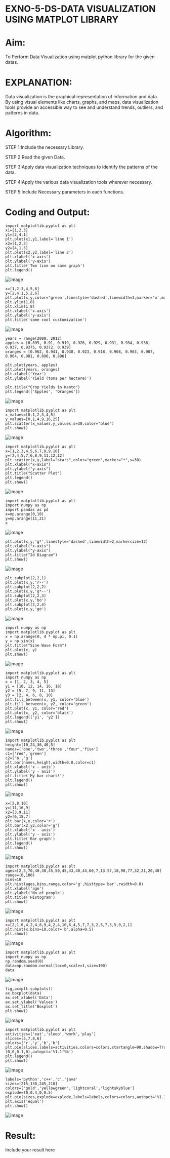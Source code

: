 # EXNO-5-DS-DATA VISUALIZATION USING MATPLOT LIBRARY

# Aim:
  To Perform Data Visualization using matplot python library for the given datas.

# EXPLANATION:
Data visualization is the graphical representation of information and data. By using visual elements like charts, graphs, and maps, data visualization tools provide an accessible way to see and understand trends, outliers, and patterns in data.

# Algorithm:
STEP 1:Include the necessary Library.

STEP 2:Read the given Data.

STEP 3:Apply data visualization techniques to identify the patterns of the data.

STEP 4:Apply the various data visualization tools wherever necessary.

STEP 5:Include Necessary parameters in each functions.

# Coding and Output:
 ```
import matplotlib.pyplot as plt
x1=[1,2,3]
y1=[2,4,1]
plt.plot(x1,y1,label='line 1')
x2=[1,2,3]
y2=[4,1,3]
plt.plot(x2,y2,label='line 2')
plt.xlabel('x-axis')
plt.ylabel('y-axis')
plt.title('Two line on same graph')
plt.legend()

```
![image](https://github.com/user-attachments/assets/9bc27375-e17a-43d9-b1f5-511090081963)

```
x=[1,2,3,4,5,6]
y=[2,4,1,5,2,6]
plt.plot(x,y,color='green',linestyle='dashed',linewidth=3,marker='o',markerfacecolor='blue',markersize=12)
plt.ylim(1,8)
plt.xlim(1,8)
plt.xlabel('x-axis')
plt.ylabel('y-axis')
plt.title('some cool customization')

```

![image](https://github.com/user-attachments/assets/f42b5695-b391-4eb5-886b-166f61001e74)

```
years = range(2000, 2012)
apples = [0.895, 0.91, 0.919, 0.926, 0.929, 0.931, 0.934, 0.936, 0.937, 0.9375, 0.9372, 0.939]
oranges = [0.962, 0.941, 0.930, 0.923, 0.918, 0.908, 0.903, 0.907, 0.904, 0.901, 0.896, 0.896]

plt.plot(years, apples)
plt.plot(years, oranges)
plt.xlabel('Year')
plt.ylabel('Yield (tons per hectare)')

plt.title("Crop Yields in Kanto")
plt.legend(['Apples', 'Oranges'])
```
![image](https://github.com/user-attachments/assets/9039d921-31a7-4914-b6fd-4f78a65e69ce)

```
import matplotlib.pyplot as plt
x_values=[0,1,2,3,4,5]
y_values=[0,1,4,9,16,25]
plt.scatter(x_values,y_values,s=30,color="blue")
plt.show()
```
![image](https://github.com/user-attachments/assets/f2bbd516-503d-4275-9c77-d3546b30c6b6)

```
import matplotlib.pyplot as plt
x=[1,2,3,4,5,6,7,8,9,10]
y=[2,4,5,7,6,8,9,11,12,12]
plt.scatter(x,y,label="stars",color="green",marker="*",s=30)
plt.xlabel("x-axis")
plt.ylabel("y-axis")
plt.title("Scatter Plot")
plt.legend()
plt.show()
```
![image](https://github.com/user-attachments/assets/6db19702-e540-4296-8e40-c6c0e9339c61)

```
import matplotlib.pyplot as plt
import numpy as np
import pandas as pd
x=np.arange(0,10)
y=np.arange(11,21)
x

```

![image](https://github.com/user-attachments/assets/2e536482-90f8-4a03-909a-0c07a3483c74)

```
plt.plot(x,y,'g*',linestyle='dashed',linewidth=2,markersize=12)
plt.xlabel("x-axis")
plt.ylabel("y-axis")
plt.title("2d Diagram")
plt.show()
```
![image](https://github.com/user-attachments/assets/9af2e7d0-12c8-47b6-bf08-896d76bd8fd1)

```
plt.subplot(2,2,1)
plt.plot(x,y,'r--')
plt.subplot(2,2,2)
plt.plot(x,y,'g*--')
plt.subplot(2,2,3)
plt.plot(x,y,'bo')
plt.subplot(2,2,4)
plt.plot(x,y,'go')

```
![image](https://github.com/user-attachments/assets/7d1d7658-341e-410a-942b-330e4b85f9a4)

```
import numpy as np
import matplotlib.pyplot as plt
x = np.arange(0, 4 * np.pi, 0.1)
y = np.sin(x)
plt.title("Sine Wave Form")
plt.plot(x, y)
plt.show()
```
![image](https://github.com/user-attachments/assets/ea617c4f-827c-4002-8ad5-9d2cdd4fc1c6)

```
import matplotlib.pyplot as plt
import numpy as np
x = [1, 2, 3, 4, 5]
y1 = [10, 12, 14, 16, 18]
y2 = [5, 7, 9, 11, 13]
y3 = [2, 4, 6, 8, 10]
plt.fill_between(x, y1, color='blue')
plt.fill_between(x, y2, color='green')
plt.plot(x, y1, color='red')
plt.plot(x, y2, color='black')
plt.legend(['y1', 'y2'])
plt.show()
```
![image](https://github.com/user-attachments/assets/eb7aeee0-036b-4da1-884b-f1bc89f38d7f)

```
import matplotlib.pyplot as plt
height=[10,24,36,40,5]
names=['one','two','three','four','five']
c1=['red','green']
c2=['b','g']
plt.bar(names,height,width=0.8,color=c1)
plt.xlabel('x - axis')
plt.ylabel('y - axis')
plt.title('My bar chart!')
plt.legend()
plt.show()
```
![image](https://github.com/user-attachments/assets/fbde3235-68db-46fe-80c5-24cf7409ad24)

```
x=[2,8,10]
y=[11,16,9]
x2=[3,9,11]
y2=[6,15,7]
plt.bar(x,y,color='r')
plt.bar(x2,y2,color='g')
plt.xlabel('x - axis')
plt.ylabel('y - axis')
plt.title('Bar graph')
plt.legend()
plt.show()
```
![image](https://github.com/user-attachments/assets/4da6c20a-90ca-4963-af42-997ff439422a)

```
import matplotlib.pyplot as plt
ages=[2,5,70,40,30,45,50,45,43,40,44,60,7,13,57,18,90,77,32,21,20,40]
range=(0,100)
bins=10
plt.hist(ages,bins,range,color='g',histtype='bar',rwidth=0.8)
plt.xlabel('age')
plt.ylabel('No.of people')
plt.title('Histogram')
plt.show()
```
![image](https://github.com/user-attachments/assets/27b23dcc-1b7d-4b46-a050-f14fc9cdb9a5)

```
import matplotlib.pyplot as plt
x=[2,1,6,4,2,4,8,9,4,2,4,10,6,4,5,7,7,3,2,5,7,3,5,9,2,1]
plt.hist(x,bins=10,color='b',alpha=0.5)
plt.show()
```
![image](https://github.com/user-attachments/assets/91b110ea-5632-4c81-8da7-38f7ee71a314)

```
import matplotlib.pyplot as plt
import numpy as np
np.random.seed(0)
data=np.random.normal(loc=0,scale=1,size=100)
data
```
![image](https://github.com/user-attachments/assets/aceef39e-d906-4452-b41e-fd52191a19f3)
```
fig,ax=plt.subplots()
ax.boxplot(data)
ax.set_xlabel('Data')
ax.set_ylabel('Values')
ax.set_title('Boxplot')
plt.show()
```
![image](https://github.com/user-attachments/assets/a6d08eaa-ae38-4ad4-ae88-cb7fa6247c68)

```
import matplotlib.pyplot as plt
activities=['eat','sleep','work','play']
slices=[3,7,8,6]
colors=['r','y','b','b']
plt.pie(slices,labels=activities,colors=colors,startangle=90,shadow=True,explode=(0,0,0.1,0),autopct='%1.1f%%')
plt.legend()
plt.show()
```
![image](https://github.com/user-attachments/assets/0a3f26b1-21a9-42c4-8ba8-3c01cb4b5a99)

```
labels='python','c++','c','java'
sizes=[215,130,245,210]
colors=['gold','yellowgreen','lightcoral','lightskyblue']
explode=(0,0.4,0,0.5)
plt.pie(sizes,explode=explode,labels=labels,colors=colors,autopct='%1.1f%%',shadow=True)
plt.axis('equal')
plt.show()
```
![image](https://github.com/user-attachments/assets/bdd4490b-2a75-4622-8d0c-9b5193a6448d)

# Result:
 Include your result here

